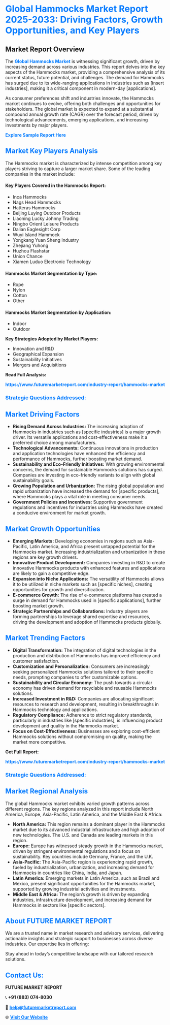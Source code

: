 <h1 style="color: #007BFF;">Global Hammocks Market Report 2025-2033: Driving Factors, Growth Opportunities, and Key Players</h1>

<section id="overview">
<h2>Market Report Overview</h2>
<p>The <a href="https://www.futuremarketreport.com/industry-report/hammocks-market" style="color: #007BFF; text-decoration: none;"><strong>Global Hammocks Market</strong></a> is witnessing significant growth, driven by increasing demand across various industries. This report delves into the key aspects of the Hammocks market, providing a comprehensive analysis of its current status, future potential, and challenges. The demand for Hammocks has surged due to its wide-ranging applications in industries such as [insert industries], making it a critical component in modern-day [applications].</p>
<p>As consumer preferences shift and industries innovate, the Hammocks market continues to evolve, offering both challenges and opportunities for stakeholders. The global market is expected to expand at a substantial compound annual growth rate (CAGR) over the forecast period, driven by technological advancements, emerging applications, and increasing investments by major players.</p>
</section>

<section id="overview">
<p><a href="https://www.futuremarketreport.com/request-sample/reportId=89291" style="color: #007BFF; text-decoration: none;"><strong>Explore Sample Report Here</strong></a></p>
</section>

<section id="key-players">
<h2 style="color: #007BFF;">Market Key Players Analysis</h2>
<p>The Hammocks market is characterized by intense competition among key players striving to capture a larger market share. Some of the leading companies in the market include:</p>
<h4>Key Players Covered in the Hammocks Report:</h4>
<ul><li>Inca Hammocks</li><li>Nags Head Hammocks</li><li>Hatteras Hammocks</li><li>Beijing Luying Outdoor Products</li><li>Liaoning Lucky Johnny Trading</li><li>Ningbo Orient Leisure Products</li><li>Dalian Eaglesight Corp</li><li>Wuyi Island Hammock</li><li>Yongkang Yuan Sheng Industry</li><li>Zhejiang Yuhong</li><li>Huzhou Flashstar</li><li>Union Chance</li><li>Xiamen Luduo Electronic Technology</li></ul>
<h4>Hammocks Market Segmentation by Type:</h4>
<ul><li>Rope</li><li>Nylon</li><li>Cotton</li><li>Other</li></ul>

<h4>Hammocks Market Segmentation by Application:</h4>
<ul><li>Indoor</li><li>Outdoor</li></ul>
<p><strong>Key Strategies Adopted by Market Players:</strong></p>
<ul>
<li>Innovation and R&D</li>
<li>Geographical Expansion</li>
<li>Sustainability Initiatives</li>
<li>Mergers and Acquisitions</li>
</ul>
</section>

<section>
<p><strong>Read Full Analysis: </strong></p><a href="https://www.futuremarketreport.com/industry-report/hammocks-market" style="color: #007BFF; text-decoration: none;"><strong>https://www.futuremarketreport.com/industry-report/hammocks-market</strong></a>
<h3 style="color: #007BFF;">Strategic Questions Addressed:</h3>
</section>

<section id="driving-factors">
<h2 style="color: #007BFF;">Market Driving Factors</h2>
<ul>
<li><strong>Rising Demand Across Industries:</strong> The increasing adoption of Hammocks in industries such as [specific industries] is a major growth driver. Its versatile applications and cost-effectiveness make it a preferred choice among manufacturers.</li>
<li><strong>Technological Advancements:</strong> Continuous innovations in production and application technologies have enhanced the efficiency and performance of Hammocks, further boosting market demand.</li>
<li><strong>Sustainability and Eco-Friendly Initiatives:</strong> With growing environmental concerns, the demand for sustainable Hammocks solutions has surged. Companies are investing in eco-friendly variants to align with global sustainability goals.</li>
<li><strong>Growing Population and Urbanization:</strong> The rising global population and rapid urbanization have increased the demand for [specific products], where Hammocks plays a vital role in meeting consumer needs.</li>
<li><strong>Government Policies and Incentives:</strong> Supportive government regulations and incentives for industries using Hammocks have created a conducive environment for market growth.</li>
</ul>
</section>

<section id="growth-opportunities">
<h2 style="color: #007BFF;">Market Growth Opportunities</h2>
<ul>
<li><strong>Emerging Markets:</strong> Developing economies in regions such as Asia-Pacific, Latin America, and Africa present untapped potential for the Hammocks market. Increasing industrialization and urbanization in these regions are key growth drivers.</li>
<li><strong>Innovative Product Development:</strong> Companies investing in R&D to create innovative Hammocks products with enhanced features and applications are likely to gain a competitive edge.</li>
<li><strong>Expansion into Niche Applications:</strong> The versatility of Hammocks allows it to be utilized in niche markets such as [specific niches], creating opportunities for growth and diversification.</li>
<li><strong>E-commerce Growth:</strong> The rise of e-commerce platforms has created a surge in demand for Hammocks used in [specific applications], further boosting market growth.</li>
<li><strong>Strategic Partnerships and Collaborations:</strong> Industry players are forming partnerships to leverage shared expertise and resources, driving the development and adoption of Hammocks products globally.</li>
</ul>
</section>

<section id="trending-factors">
<h2 style="color: #007BFF;">Market Trending Factors</h2>
<ul>
<li><strong>Digital Transformation:</strong> The integration of digital technologies in the production and distribution of Hammocks has improved efficiency and customer satisfaction.</li>
<li><strong>Customization and Personalization:</strong> Consumers are increasingly seeking personalized Hammocks solutions tailored to their specific needs, prompting companies to offer customizable options.</li>
<li><strong>Sustainability and Circular Economy:</strong> The push towards a circular economy has driven demand for recyclable and reusable Hammocks solutions.</li>
<li><strong>Increased Investment in R&D:</strong> Companies are allocating significant resources to research and development, resulting in breakthroughs in Hammocks technology and applications.</li>
<li><strong>Regulatory Compliance:</strong> Adherence to strict regulatory standards, particularly in industries like [specific industries], is influencing product development and quality in the Hammocks market.</li>
<li><strong>Focus on Cost-Effectiveness:</strong> Businesses are exploring cost-efficient Hammocks solutions without compromising on quality, making the market more competitive.</li>
</ul>
</section>

<section>
<p><strong>Get Full Report: </strong></p><a href="https://www.futuremarketreport.com/industry-report/hammocks-market" style="color: #007BFF; text-decoration: none;"><strong>https://www.futuremarketreport.com/industry-report/hammocks-market</strong></a>
<h3 style="color: #007BFF;">Strategic Questions Addressed:</h3>
</section>


<section id="regional-analysis">
<h2 style="color: #007BFF;">Market Regional Analysis</h2>
<p>The global Hammocks market exhibits varied growth patterns across different regions. The key regions analyzed in this report include North America, Europe, Asia-Pacific, Latin America, and the Middle East & Africa:</p>
<ul>
<li><strong>North America:</strong> This region remains a dominant player in the Hammocks market due to its advanced industrial infrastructure and high adoption of new technologies. The U.S. and Canada are leading markets in this region.</li>
<li><strong>Europe:</strong> Europe has witnessed steady growth in the Hammocks market, driven by stringent environmental regulations and a focus on sustainability. Key countries include Germany, France, and the U.K.</li>
<li><strong>Asia-Pacific:</strong> The Asia-Pacific region is experiencing rapid growth, fueled by industrialization, urbanization, and increasing demand for Hammocks in countries like China, India, and Japan.</li>
<li><strong>Latin America:</strong> Emerging markets in Latin America, such as Brazil and Mexico, present significant opportunities for the Hammocks market, supported by growing industrial activities and investments.</li>
<li><strong>Middle East & Africa:</strong> The region’s growth is driven by expanding industries, infrastructure development, and increasing demand for Hammocks in sectors like [specific sectors].</li>
</ul>
</section>

<footer>
<h2 style="color: #007BFF;">About FUTURE MARKET REPORT</h2>
<p>We are a trusted name in market research and advisory services, delivering actionable insights and strategic support to businesses across diverse industries. Our expertise lies in offering:</p>

<p>Stay ahead in today’s competitive landscape with our tailored research solutions.</p>

<h2 style="color: #007BFF;">Contact Us:</h2>
<p><strong>FUTURE MARKET REPORT</strong></p>
<p>📞 <strong>+91 (883) 074-8030</strong></p>
<p>📧 <strong><a href="mailto:help@futuremarketreport.com" style="color: #007BFF;">help@futuremarketreport.com</a></strong></p>
<p>🌐 <strong><a href="https://www.futuremarketreport.com/" style="color: #007BFF;">Visit Our Website</a></strong></p>
</footer>